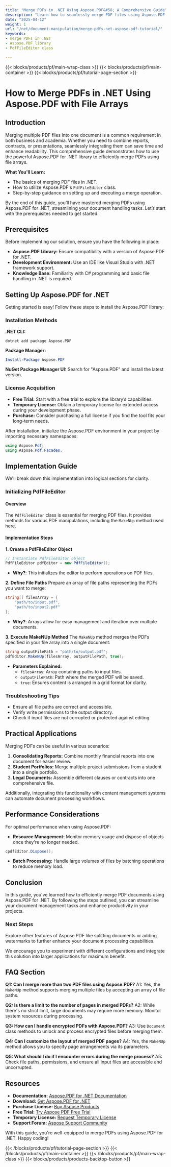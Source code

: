 ```yaml
---
title: "Merge PDFs in .NET Using Aspose.PDF&#58; A Comprehensive Guide"
description: "Learn how to seamlessly merge PDF files using Aspose.PDF for .NET. This step-by-step guide covers setup, implementation, and practical applications."
date: "2025-04-12"
weight: 1
url: "/net/document-manipulation/merge-pdfs-net-aspose-pdf-tutorial/"
keywords:
- merge PDFs in .NET
- Aspose.PDF library
- PdfFileEditor class

---
```


{{< blocks/products/pf/main-wrap-class >}}
{{< blocks/products/pf/main-container >}}
{{< blocks/products/pf/tutorial-page-section >}}


# How to Merge PDFs in .NET Using Aspose.PDF with File Arrays

## Introduction

Merging multiple PDF files into one document is a common requirement in both business and academia. Whether you need to combine reports, contracts, or presentations, seamlessly integrating them can save time and enhance readability. This comprehensive guide demonstrates how to use the powerful Aspose.PDF for .NET library to efficiently merge PDFs using file arrays.

**What You'll Learn:**
- The basics of merging PDF files in .NET.
- How to utilize Aspose.PDF's `PdfFileEditor` class.
- Step-by-step guidance on setting up and executing a merge operation.

By the end of this guide, you’ll have mastered merging PDFs using Aspose.PDF for .NET, streamlining your document handling tasks. Let’s start with the prerequisites needed to get started.

## Prerequisites

Before implementing our solution, ensure you have the following in place:

- **Aspose.PDF Library:** Ensure compatibility with a version of Aspose.PDF for .NET.
- **Development Environment:** Use an IDE like Visual Studio with .NET framework support.
- **Knowledge Base:** Familiarity with C# programming and basic file handling in .NET is required.

## Setting Up Aspose.PDF for .NET

Getting started is easy! Follow these steps to install the Aspose.PDF library:

### Installation Methods

**.NET CLI:**
```shell
dotnet add package Aspose.PDF
```

**Package Manager:**
```powershell
Install-Package Aspose.PDF
```

**NuGet Package Manager UI:** 
Search for "Aspose.PDF" and install the latest version.

### License Acquisition
- **Free Trial:** Start with a free trial to explore the library’s capabilities.
- **Temporary License:** Obtain a temporary license for extended access during your development phase.
- **Purchase:** Consider purchasing a full license if you find the tool fits your long-term needs. 

After installation, initialize the Aspose.PDF environment in your project by importing necessary namespaces:

```csharp
using Aspose.Pdf;
using Aspose.Pdf.Facades;
```

## Implementation Guide

We'll break down this implementation into logical sections for clarity.

### Initializing PdfFileEditor

#### Overview
The `PdfFileEditor` class is essential for merging PDF files. It provides methods for various PDF manipulations, including the `MakeNUp` method used here.

#### Implementation Steps
**1. Create a PdfFileEditor Object**

```csharp
// Instantiate PdfFileEditor object
PdfFileEditor pdfEditor = new PdfFileEditor();
```
- **Why?**: This initializes the editor to perform operations on PDF files.

**2. Define File Paths**
Prepare an array of file paths representing the PDFs you want to merge:

```csharp
string[] filesArray = {
    "path/to/input.pdf", 
    "path/to/input2.pdf"
};
```
- **Why?**: Arrays allow for easy management and iteration over multiple documents.

**3. Execute MakeNUp Method**
The `MakeNUp` method merges the PDFs specified in your file array into a single document:

```csharp
string outputFilePath = "path/to/output.pdf";
pdfEditor.MakeNUp(filesArray, outputFilePath, true);
```
- **Parameters Explained:**
  - `filesArray`: Array containing paths to input files.
  - `outputFilePath`: Path where the merged PDF will be saved.
  - `true`: Ensures content is arranged in a grid format for clarity.

### Troubleshooting Tips
- Ensure all file paths are correct and accessible.
- Verify write permissions to the output directory.
- Check if input files are not corrupted or protected against editing.

## Practical Applications
Merging PDFs can be useful in various scenarios:
1. **Consolidating Reports:** Combine monthly financial reports into one document for easier review.
2. **Student Portfolios:** Merge multiple project submissions from a student into a single portfolio.
3. **Legal Documents:** Assemble different clauses or contracts into one comprehensive file.

Additionally, integrating this functionality with content management systems can automate document processing workflows.

## Performance Considerations
For optimal performance when using Aspose.PDF:
- **Resource Management:** Monitor memory usage and dispose of objects once they're no longer needed.
  
```csharp
cpdfEditor.Dispose();
```
- **Batch Processing:** Handle large volumes of files by batching operations to reduce memory load.

## Conclusion
In this guide, you've learned how to efficiently merge PDF documents using Aspose.PDF for .NET. By following the steps outlined, you can streamline your document management tasks and enhance productivity in your projects.

### Next Steps
Explore other features of Aspose.PDF like splitting documents or adding watermarks to further enhance your document processing capabilities.

We encourage you to experiment with different configurations and integrate this solution into larger applications for maximum benefit. 

## FAQ Section
**Q1: Can I merge more than two PDF files using Aspose.PDF?**
A1: Yes, the `MakeNUp` method supports merging multiple files by accepting an array of file paths.

**Q2: Is there a limit to the number of pages in merged PDFs?**
A2: While there's no strict limit, large documents may require more memory. Monitor system resources during processing.

**Q3: How can I handle encrypted PDFs with Aspose.PDF?**
A3: Use `Document` class methods to unlock and process encrypted files before merging them.

**Q4: Can I customize the layout of merged PDF pages?**
A4: Yes, the `MakeNUp` method allows you to specify page arrangements via its parameters.

**Q5: What should I do if I encounter errors during the merge process?**
A5: Check file paths, permissions, and ensure all input files are accessible and uncorrupted. 

## Resources
- **Documentation:** [Aspose.PDF for .NET Documentation](https://reference.aspose.com/pdf/net/)
- **Download:** [Get Aspose.PDF for .NET](https://releases.aspose.com/pdf/net/)
- **Purchase License:** [Buy Aspose Products](https://purchase.aspose.com/buy)
- **Free Trial:** [Try Aspose PDF Free Trial](https://releases.aspose.com/pdf/net/)
- **Temporary License:** [Request Temporary License](https://purchase.aspose.com/temporary-license/)
- **Support Forum:** [Aspose Support Community](https://forum.aspose.com/c/pdf/10)

With this guide, you're well-equipped to merge PDFs using Aspose.PDF for .NET. Happy coding!

{{< /blocks/products/pf/tutorial-page-section >}}
{{< /blocks/products/pf/main-container >}}
{{< /blocks/products/pf/main-wrap-class >}}
{{< blocks/products/products-backtop-button >}}
